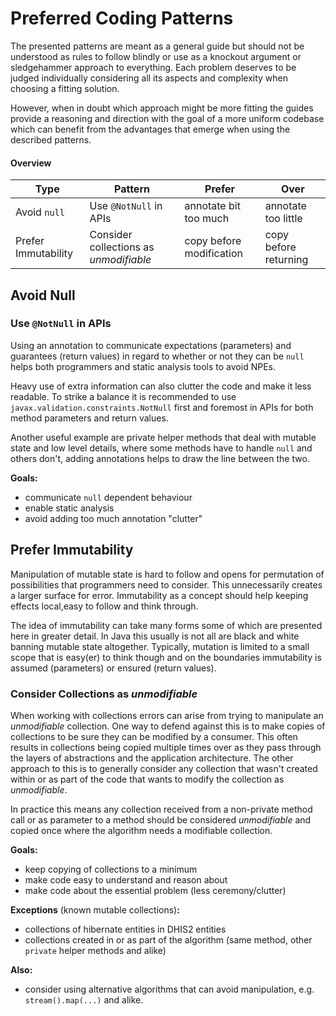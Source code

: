 # Preferred Coding Patterns

The presented patterns are meant as a general guide but should not be understood 
as rules to follow blindly or use as a knockout argument or sledgehammer 
approach to everything. Each problem deserves to be judged individually 
considering all its aspects and complexity when choosing a fitting solution. 

However, when in doubt which approach might be more fitting the guides provide
a reasoning and direction with the goal of a more uniform codebase which can
benefit from the advantages that emerge when using the described patterns.

#### Overview
| Type                | Pattern                                | Prefer | Over                    |
|---------------------|----------------------------------------|---------------------|-------------------------|
| Avoid `null`        | Use `@NotNull` in APIs                 | annotate bit too much | annotate too little |
| Prefer Immutability | Consider collections as _unmodifiable_ | copy before modification | copy before returning |

## Avoid Null

### Use `@NotNull` in APIs
Using an annotation to communicate expectations (parameters) and guarantees
(return values) in regard to whether or not they can be `null` helps both
programmers and static analysis tools to avoid NPEs. 

Heavy use of extra information can also clutter the code and make it less
readable. To strike a balance it is recommended to use 
`javax.validation.constraints.NotNull` first and foremost in APIs for both 
method parameters and return values. 

Another useful example are private helper methods that deal with mutable
state and low level details, where some methods have to handle `null` and 
others don't, adding annotations helps to draw the line between the two.

**Goals:**
* communicate `null` dependent behaviour
* enable static analysis
* avoid adding too much annotation "clutter"

## Prefer Immutability
Manipulation of mutable state is hard to follow and opens for permutation of
possibilities that programmers need to consider. This unnecessarily creates a
larger surface for error. Immutability as a concept should help keeping
effects local,easy to follow and think through. 

The idea of immutability can take many forms some of which are presented here 
in greater detail. In Java this usually is not all are black and white banning
mutable state altogether. Typically, mutation is limited to a small scope that 
is easy(er) to think though and on the boundaries immutability is assumed
(parameters) or ensured (return values).

### Consider Collections as _unmodifiable_
When working with collections errors can arise from trying to manipulate an
_unmodifiable_ collection. One way to defend against this is to make copies of
collections to be sure they can be modified by a consumer. This often results
in collections being copied multiple times over as they pass through the layers
of abstractions and the application architecture. The other approach to this
is to generally consider any collection that wasn't created within or as part 
of the code that wants to modify the collection as _unmodifiable_. 

In practice this means any collection received from a non-private method call or
as parameter to a method should be considered _unmodifiable_ and copied once
where the algorithm needs a modifiable collection.

**Goals:** 
* keep copying of collections to a minimum
* make code easy to understand and reason about
* make code about the essential problem (less ceremony/clutter)

**Exceptions** (known mutable collections)**:**
* collections of hibernate entities in DHIS2 entities
* collections created in or as part of the algorithm (same method, 
  other `private` helper methods and alike)

**Also:**
* consider using alternative algorithms that can avoid manipulation, 
  e.g. `stream().map(...)` and alike.